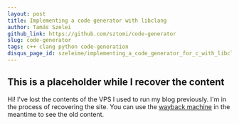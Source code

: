 ```yaml
---
layout: post
title: Implementing a code generator with libclang
author: Tamás Szelei
github_link: https://github.com/sztomi/code-generator
slug: code-generator
tags: c++ clang python code-generation
disqus_page_id: szeleime/implementing_a_code_generator_for_c_with_libclang
---
```


## This is a placeholder while I recover the content

Hi! I've lost the contents of the VPS I used to run my blog previously. I'm in the process of
recovering the site. You can use the [wayback machine](https://web.archive.org/web/20160310013921/http://szelei.me/) in the meantime to see the old content.

